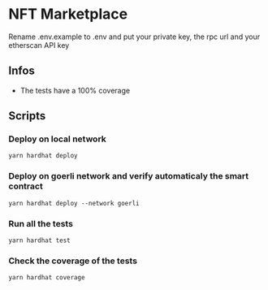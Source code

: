 # NFT Marketplace

Rename .env.example to .env and put your private key, the rpc url and your etherscan API key

## Infos 

* The tests have a 100% coverage

## Scripts 

### Deploy on local network

```
yarn hardhat deploy 
```

### Deploy on goerli network and verify automaticaly the smart contract

```
yarn hardhat deploy --network goerli
```
### Run all the tests 


```
yarn hardhat test
```

### Check the coverage of the tests


```
yarn hardhat coverage
```


